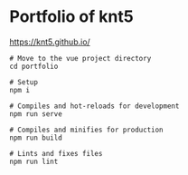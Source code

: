# Portfolio of knt5

https://knt5.github.io/

```
# Move to the vue project directory
cd portfolio

# Setup
npm i

# Compiles and hot-reloads for development
npm run serve

# Compiles and minifies for production
npm run build

# Lints and fixes files
npm run lint
```
